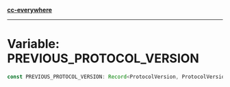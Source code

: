 [**cc-everywhere**](../../../../../index.md)

***

# Variable: PREVIOUS\_PROTOCOL\_VERSION

```ts
const PREVIOUS_PROTOCOL_VERSION: Record<ProtocolVersion, ProtocolVersion>;
```
